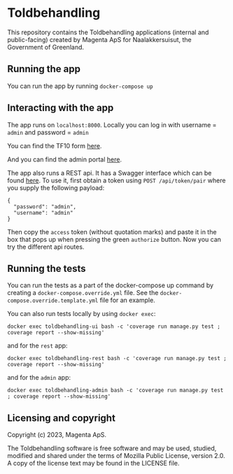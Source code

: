 <!--
SPDX-FileCopyrightText: 2023 Magenta ApS <info@magenta.dk>

SPDX-License-Identifier: MPL-2.0
-->

# Toldbehandling

This repository contains the Toldbehandling applications (internal and
public-facing) created by Magenta ApS for Naalakkersuisut, the
Government of Greenland.

## Running the app

You can run the app by running `docker-compose up`

## Interacting with the app

The app runs on `localhost:8000`. Locally you can log in with username =
`admin` and password = `admin`

You can find the TF10 form [here](http://localhost:8000/tf10).

And you can find the admin portal [here](http://localhost:8001/admin).

The app also runs a REST api. It has a Swagger interface which can be
found [here](http://localhost:7000/api/docs). To use it, first obtain a
token using `POST /api/token/pair` where you supply the following
payload:

```
{
  "password": "admin",
  "username": "admin"
}
```

Then copy the `access` token (without quotation marks) and paste it in
the box that pops up when pressing the green `authorize` button. Now you
can try the different api routes.

## Running the tests

You can run the tests as a part of the docker-compose up command by
creating a `docker-compose.override.yml` file. See the
`docker-compose.override.template.yml` file for an example.

You can also run tests locally by using `docker exec`:

```
docker exec toldbehandling-ui bash -c 'coverage run manage.py test ; coverage report --show-missing'
```

and for the `rest` app:

```
docker exec toldbehandling-rest bash -c 'coverage run manage.py test ; coverage report --show-missing'
```

and for the `admin` app:

```
docker exec toldbehandling-admin bash -c 'coverage run manage.py test ; coverage report --show-missing'
```


## Licensing and copyright


Copyright (c) 2023, Magenta ApS.

The Toldbehandling software is free software and may be used, studied,
modified and shared under the terms of Mozilla Public License, version
2.0. A copy of the license text may be found in the LICENSE file.
